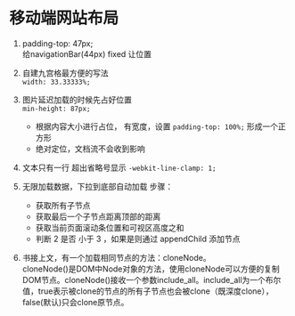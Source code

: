 # 移动端网站布局
1. padding-top: 47px;   
    给navigationBar(44px) fixed 让位置

2. 自建九宫格最方便的写法   
    `width: 33.33333%; `
2. 图片延迟加载的时候先占好位置     
    `min-height: 87px;  `   
    - 根据内容大小进行占位，
    有宽度，设置 `padding-top: 100%;`
    形成一个正方形
    - 绝对定位，文档流不会收到影响

3. 文本只有一行 超出省略号显示
    `-webkit-line-clamp: 1;`

4. 无限加载数据，下拉到底部自动加载
    步骤：  
    - 获取所有子节点    
    - 获取最后一个子节点距离顶部的距离  
    - 获取当前页面滚动条位置和可视区高度之和
    - 判断 2 是否 小于 3 ，如果是则通过 appendChild 添加节点

5. 书接上文，有一个加载相同节点的方法：cloneNode。  
cloneNode()是DOM中Node对象的方法，使用cloneNode可以方便的复制DOM节点。cloneNode()接收一个参数include_all。include_all为一个布尔值，true表示被clone的节点的所有子节点也会被clone（既深度clone），false(默认)只会clone原节点。